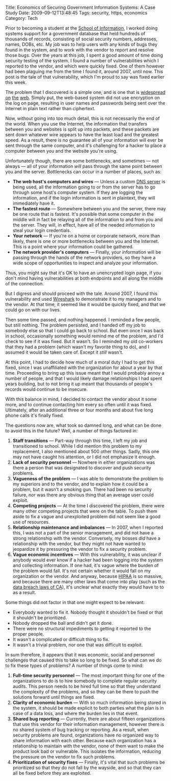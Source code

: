 Title: Economics of Securing Government Information Systems: A Case Study
Date: 2009-09-12T13:48:45
Tags: security, https, economics
Category: Tech


Prior to becoming a student at the <a href="http://ischool.berkeley.edu">School of Information</a>, I worked doing systems support for a government database that held hundreds of thousands of records, consisting of social security numbers, addresses, names, DOBs, etc. My job was to help users with any kinds of bugs they found in the system, and to work with the vendor to report and resolve those bugs. Over the years at this job, I spent a good amount of time doing security testing of the system. I found a number of vulnerabilities which I reported to the vendor, and which were quickly fixed. One of them however had been plaguing me from the time I found it, around 2007, until now. This post is the tale of that vulnerability, which I'm proud to say was fixed earlier this week.

The problem that I discovered is a simple one, and is one that is <a href="http://www.hotmail.com" rel="nofollow">widespread</a> <a href="http://www.gmx.com/" rel="nofollow">on</a> <a href="http://webmail.juno.com" rel="nofollow">the</a> <a href="http://registration.excite.com" rel="nofollow">web</a>. Simply put, the web-based system did not use encryption on the log on page, resulting in user names and passwords being sent over the Internet in plain text rather than ciphertext. 

Now, without going into too much detail, this is not necessarily the end of the world. When you use the Internet, the information that transfers between you and websites is split up into packets, and these packets are sent down whatever wire appears to have the least load and the greatest speed. As a result, there is no guarantee all of your information will ever be sent through the same computer, and it's challenging for a hacker to place a computer between you and the website you're using.

Unfortunately though, there are some bottlenecks, and sometimes &mdash; not always &mdash; all of your information *will* pass through the same point between you and the server. Bottlenecks can occur in a number of places, such as:


 - **The web host's computers and wires** &mdash; Unless a custom <a href="http://en.wikipedia.org/wiki/Name_server">DNS server</a> is being used, all the information going to or from the server has to go through some host's computer system. If they are logging the information, and if the login information is sent in plaintext, they will immediately have it.
 - **The fastest route** &mdash; Somewhere between you and the server, there may be one route that is fastest. It's possible that some computer in the middle will in fact be relaying all of the information to and from you and the server. They will, in effect, have all of the needed information to steal your login credentials.
 - **Your network** &mdash; If you're on a home or corporate network, more than likely, there is one or more bottlenecks between you and the Internet. This is a point where your information could be gathered.
 - **The network provider's computers** &mdash; Finally, your information will be passing through the hands of the network providers, so they have a wide scope of opportunities to inspect and analyze your information.


Thus, you might say that it's OK to have an unencrypted login page, if you don't mind having vulnerabilities at both endpoints and all along the middle of the connection.

But I digress and should proceed with the tale. Around 2007, I found this vulnerability and used <a href="http://www.wireshark.org/">Wireshark</a> to demonstrate it to my managers and to the vendor. At that time, it seemed like it would be quickly fixed, and that we could go on with our lives.

Then some time passed, and nothing happened. I reminded a few people, but still nothing. The problem persisted, and I handed off my job to somebody else so that I could go back to school. But even once I was back in school, occasionally something would remind me of the problem, and I'd check to see if it was fixed. But it wasn't. So I reminded my old co-workers that they had a problem (which wasn't my favorite thing to do), and I assumed it would be taken care of. Except it *still* wasn't.

At this point, I had to decide how much of a moral duty I had to get this fixed, since I was unaffiliated with the organization for about a year by that time. Proceeding to bring up this issue meant that I would probably annoy a number of people, and that I would likely damage relationships I had spent years building, but to not bring it up meant that thousands of people's records would continue to be insecure.

With this balance in mind, I decided to contact the vendor about it some more, and to continue contacting him every so often until it was fixed. Ultimately, after an additional three or four months and about five long phone calls it's finally fixed. 

The questions now are, what took so damned long, and what can be done to avoid this in the future? Well, a number of things factored in:

1. **Staff transitions** &mdash; Part-way through this time, I left my job and transitioned to school. While I did mention this problem to my replacement, I also mentioned about 500 other things. Sadly, this one may not have caught his attention, or I did not emphasize it enough.
1. **Lack of security personnel** &mdash; Nowhere in either organizations was there a person that was designated to discover and push security problems.
1. **Vagueness of the problem** &mdash; I was able to demonstrate the problem to my superiors and to the vendor, and to explain how it could be a problem, but it wasn't a smoking gun. There had been no security failure, nor was there any obvious thing that an average user could exploit.
1. **Competing projects** &mdash; At the time I discovered the problem, there were many other competing projects that were on the table. To push them aside to fix a vague and unexploited problem did not seem like a good use of resources.
1. **Relationship maintenance and imbalances** &mdash; In 2007, when I reported this, I was not a part of the senior management, and did not have a strong relationship with the vendor. Conversely, my bosses *did* have a relationship with the vendor, but they might not have wanted to jeopardize it by pressuring the vendor to fix a security problem.
1. **Vague economic incentives** &mdash; With this 
vulnerability, it was unclear if anybody would ever know if a hacker had 
been logging into the system and collecting information. If one had, 
it's vague where the burden of the problem would fall. It's not certain 
whether it would fall on my organization or the vendor. And anyway, 
because <a href="http://www.hhs.gov/ocr/privacy/">HIPAA</a>
is so massive, and because there are many other laws that come into play 
(such as the <a href="http://www.dmv.ca.gov/pubs/vctop/appndxa/civil/civ1798_82.htm" 
target="_blank">data breach laws of CA</a>), it's unclear what exactly they
  would have to to as a result.

Some things did not factor in that one might expect to be relevant:

 - Everybody wanted to fix it. Nobody thought it shouldn't be fixed or that it shouldn't be prioritized.
 - Nobody dropped the ball and didn't get it done.
 - There were no structural impediments to getting it reported to the proper people.
 - It wasn't a complicated or difficult thing to fix.
 - It wasn't a trivial problem, nor one that was difficult to exploit.

In sum therefore, it appears that it was economic, social and personnel challenges that caused this to take so long to be fixed. So what can we do to fix these types of problems? A number of things come to mind:

1. **Full-time security personnel** &mdash; The most important thing for one of the organizations to do is to hire somebody to complete regular security audits. This person needs to be hired full time so that they understand the complexity of the problems, and so they can be there to push the solutions forward until things are fixed.
1. **Clarity of economic burden** &mdash; With so much information being stored in the system, it should be made explicit to both parties what the plan is in case of a data loss, and where the burden lies in that event.
1. **Shared bug reporting** &mdash; Currently, there are about fifteen organizations that use this vendor for their information management, however there is no shared system of bug tracking or reporting. As a result, when security problems are found, organizations have no organized way to share information with each other.  Because each organization has a relationship to maintain with the vendor, none of them want to make the product look bad or vulnerable. This isolates the information, reducing the pressure on the vendor to fix such problems.
1. **Prioritization of security fixes** &mdash; Finally, it's vital that such problems be prioritized so that they do not fall by the wayside, and so that they can all be fixed before they are exploited.
